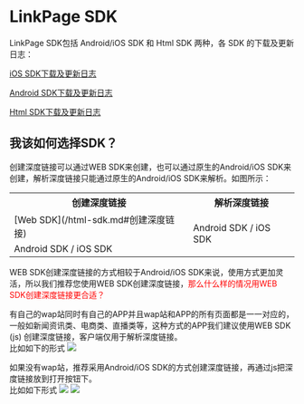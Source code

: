 # LinkPage SDK
LinkPage SDK包括 Android/iOS SDK 和 Html SDK 两种，各 SDK 的下载及更新日志：

[iOS SDK下载及更新日志](/ios-sdk-download.md)

[Android SDK下载及更新日志](/android-sdk-download.md)

[Html SDK下载及更新日志](/html-sdk-download.md)

## 我该如何选择SDK？
创建深度链接可以通过WEB SDK来创建，也可以通过原生的Android/iOS SDK来创建，解析深度链接只能通过原生的Android/iOS SDK来解析。如图所示：

<table>
<tr>
<th>创建深度链接</th>
<th>解析深度链接</th>
</tr>
<tr>
<td>[Web SDK](/html-sdk.md#创建深度链接)</td>
<td rowspan="2">Android SDK / iOS SDK</td>
</tr>
<tr>
<td>Android SDK / iOS SDK</td>
</tr>
</table>

WEB SDK创建深度链接的方式相较于Android/iOS SDK来说，使用方式更加灵活，所以我们推荐您使用WEB SDK创建深度链接，<font color="red">那么什么样的情况用WEB SDK创建深度链接更合适？</font>

有自己的wap站同时有自己的APP并且wap站和APP的所有页面都是一一对应的，一般如新闻资讯类、电商类、直播类等，这种方式的APP我们建议使用WEB SDK (js) 创建深度链接，客户端仅用于解析深度链接。  
比如如下的形式
![](https://www.linkedme.cc/docs/images/4.1.15-1.jpg)


如果没有wap站，推荐采用Android/iOS SDK的方式创建深度链接，再通过js把深度链接放到打开按钮下。  
比如如下形式
![](https://www.linkedme.cc/docs/images/4.1.15-2.jpg)
![](https://www.linkedme.cc/docs/images/4.1.15-3.jpg)